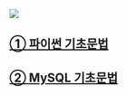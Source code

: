 <a href="https://anna-in-workplace.tistory.com/category/%EC%9E%90%EB%A3%8C%EA%B5%AC%EC%A1%B0%2C%20%EC%95%8C%EA%B3%A0%EB%A6%AC%EC%A6%98/%ED%8C%8C%EC%9D%B4%EC%8D%AC"><img src="https://img.shields.io/badge/Tistory-EC6653?style=flat-square&logo=tistory&logoColor=white&link=https://anna-in-workplace.tistory.com/category/%EC%9E%90%EB%A3%8C%EA%B5%AC%EC%A1%B0%2C%20%EC%95%8C%EA%B3%A0%EB%A6%AC%EC%A6%98/%ED%8C%8C%EC%9D%B4%EC%8D%AC"/>
</a> 

## <a href="python.md">① 파이썬 기초문법</a>
## <a href="MySQL.md">② MySQL 기초문법</a>



